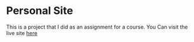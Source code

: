 # Personal Site
This is a project that I did as an assignment for a course.
You Can visit the live site [here](https://shakilnadim.github.io/personal/)